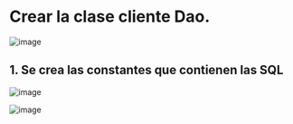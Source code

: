 # Crear la clase cliente Dao.

![image](https://user-images.githubusercontent.com/31961588/193428212-e6ef1e74-fce8-4334-8f51-ab8cf878846f.png)


## 1. Se crea las constantes que contienen las SQL

![image](https://user-images.githubusercontent.com/31961588/193428726-7a7ddd41-aaaa-4ff9-a6a0-6c7b9e885715.png)


![image](https://user-images.githubusercontent.com/31961588/193429182-256ed424-6ed5-45f3-87ee-d28e3b2379e8.png)

